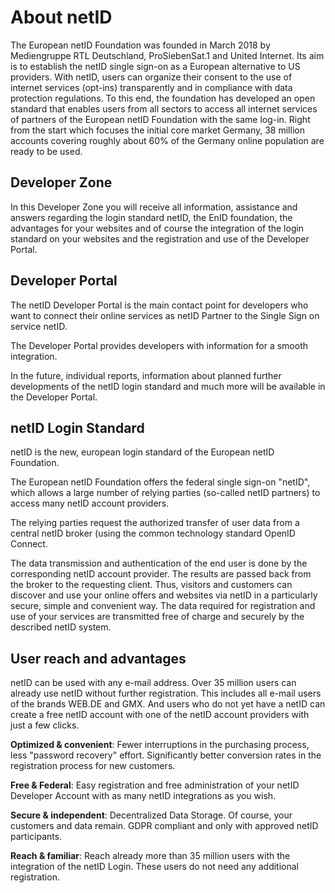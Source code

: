 # About netID

The European netID Foundation was founded in March 2018 by Mediengruppe RTL Deutschland, ProSiebenSat.1 and United Internet. Its aim is to establish the netID single sign-on as a European alternative to US providers. With netID, users can organize their consent to the use of internet services (opt-ins) transparently and in compliance with data protection regulations. To this end, the foundation has developed an open standard that enables users from all sectors to access all internet services of partners of the European netID Foundation with the same log-in. Right from the start which focuses the initial core market Germany, 38 million accounts covering roughly about 60% of the Germany online population are ready to be used.

## Developer Zone

In this Developer Zone you will receive all information, assistance and answers regarding the login standard netID, the EnID foundation, the advantages for your websites and of course the integration of the login standard on your websites and the registration and use of the Developer Portal.

## Developer Portal

The netID Developer Portal is the main contact point for developers who want to connect their online services as netID Partner to the Single Sign on service netID.

The Developer Portal provides developers with information for a smooth integration.

In the future, individual reports, information about planned further developments of the netID login standard and much more will be available in the Developer Portal.

## netID Login Standard

netID is the new, european login standard of the European netID Foundation.

The European netID Foundation offers the federal single sign-on "netID", which allows a large number of relying parties (so-called netID partners) to access many netID account providers.

The relying parties request the authorized transfer of user data from a central netID broker (using the common technology standard OpenID Connect.

The data transmission and authentication of the end user is done by the corresponding netID account provider. The results are passed back from the broker to the requesting client. Thus, visitors and customers can discover and use your online offers and websites via netID in a particularly secure, simple and convenient way. The data required for registration and use of your services are transmitted free of charge and securely by the described netID system.

## User reach and advantages

netID can be used with any e-mail address. Over 35 million users can already use netID without further registration. This includes all e-mail users of the brands WEB.DE and GMX. And users who do not yet have a netID can create a free netID account with one of the netID account providers with just a few clicks.

**Optimized & convenient**: Fewer interruptions in the purchasing process, less "password recovery" effort. Significantly better conversion rates in the registration process for new customers.

**Free & Federal**: Easy registration and free administration of your netID Developer Account with as many netID integrations as you wish.

**Secure & independent**: Decentralized Data Storage. Of course, your customers and data remain. GDPR compliant and only with approved netID participants.

**Reach & familiar**: Reach already more than 35 million users with the integration of the netID Login. These users do not need any additional registration.
